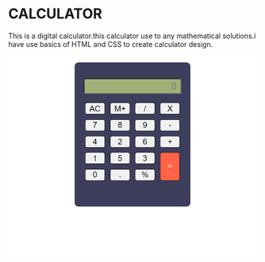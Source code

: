 # CALCULATOR

This is a digital calculator.this calculator use to any mathematical solutions.i have use basics of HTML and CSS to create calculator design.

![calsi](./calsi.png)